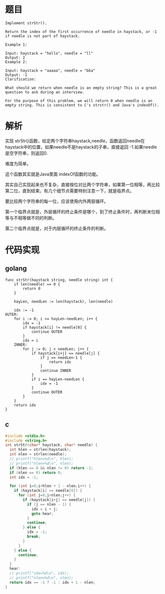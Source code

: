 # 题目
```
Implement strStr().

Return the index of the first occurrence of needle in haystack, or -1 if needle is not part of haystack.

Example 1:

Input: haystack = "hello", needle = "ll"
Output: 2
Example 2:

Input: haystack = "aaaaa", needle = "bba"
Output: -1
Clarification:

What should we return when needle is an empty string? This is a great question to ask during an interview.

For the purpose of this problem, we will return 0 when needle is an empty string. This is consistent to C's strstr() and Java's indexOf().
```

# 解析
实现 strStr()函数，给定两个字符串haystack,needle，函数返回needle在haystack中的位置，如果needle不是haystack的子串，直接返回 -1.如果needle是空字符串，则返回0.

难度为简单。

这个函数其实就是Java里面 indexOf函数的功能。

其实自己实现起来也不复杂，直接按位对比两个字符串，如果第一位相等，再比较第二位，直到结束。有几个细节点需要特别注意一下，就是临界点。

要比较两个字符串的每一位，应该使用内外两层循环。

第一个临界点就是，外层循环的终止条件是哪个，到了终止条件时，再判断末位相等与不相等做不同的判断。

第二个临界点就是，对于内层循环的终止条件的判断。

# 代码实现
## golang
```golang
func strStr(haystack string, needle string) int {
	if len(needle) == 0 {
		return 0
	}

	hayLen, needLen := len(haystack), len(needle)

	idx := -1
OUTER:
	for i := 0; i <= hayLen-needLen; i++ {
        idx = -1
		if haystack[i] != needle[0] {
			continue OUTER
		}
		idx = i
	INNER:
		for j := 0; j < needLen; j++ {
			if haystack[i+j] == needle[j] {
				if j == needLen-1 {
					return idx
				}
				continue INNER
			}
			if i == hayLen-needLen {
				idx = -1
			}
			continue OUTER
		}
	}
	return idx
}

```

## c
```c
#include <stdio.h>
#include <string.h>
int strStr(char* haystack, char* needle) {
  int hlen = strlen(haystack);
  int nlen = strlen(needle);
  // printf("hlen=%d\n", hlen);
  // printf("nlen=%d\n", nlen);
  if (hlen == 0 && nlen != 0) return -1;
  if (nlen == 0) return 0;
  int idx = -1;

  for (int i=0;i<hlen + 1 - nlen;i++) {
    if (haystack[i] == needle[0]) {
      for (int j=0;j<nlen;j++) {
        if (haystack[i+j] == needle[j]) {
          if (j == nlen - 1) {
            idx = i + j;
            goto hear;
          }
          continue;
        } else {
          idx = -1;
          break;
        }
      }
    } else {
      continue;
    }
  }
  hear:
  // printf("idx=%d\n", idx);
  // printf("nlen=%d\n", nlen);
  return idx == -1 ? -1 : idx + 1 - nlen;
}
```